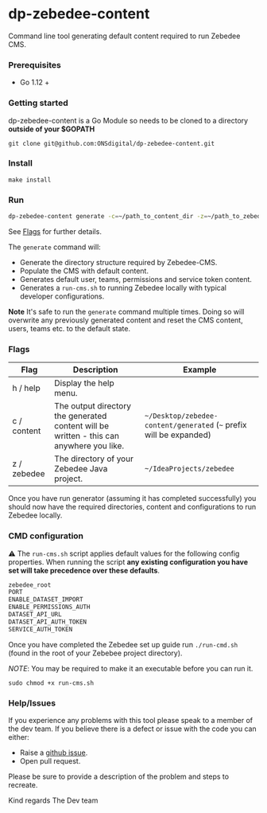 # dp-zebedee-content

Command line tool generating default content required to run Zebedee CMS.

### Prerequisites
- Go 1.12 +

### Getting started
dp-zebedee-content is a Go Module so needs to be cloned to a directory **outside of your $GOPATH**
```
git clone git@github.com:ONSdigital/dp-zebedee-content.git
```

### Install
```
make install
```

### Run
```bash
dp-zebedee-content generate -c=~/path_to_content_dir -z=~/path_to_zebedee_project_dir
```

See [Flags](#Flags) for further details. 

The `generate` command will:
 - Generate the directory structure required by Zebedee-CMS.
 - Populate the CMS with default content.
 - Generates default user, teams, permissions and service token content.
 - Generates a `run-cms.sh` to running Zebedee locally with typical developer configurations. 

**Note** It's safe to run the `generate` command multiple times. Doing so will overwrite any previously generated 
content and reset the CMS content, users, teams etc. to the default state.  

### Flags
| Flag         | Description                                                                              | Example                                                             |
| ------------ |------------------------------------------------------------------------------------------| ------------------------------------------------------------------- |
| h / help     | Display the help menu.                                                                   |                                                                     |
| c / content  | The output directory the generated content will be written - this can anywhere you like. | `~/Desktop/zebedee-content/generated` (`~` prefix will be expanded) |
| z / zebedee  | The directory of your Zebedee Java project.                                              | `~/IdeaProjects/zebedee`                                            |

Once you have run generator (assuming it has completed successfully) you should now have the required directories, content and configurations to run Zebedee locally.

### CMD configuration
:warning: The `run-cms.sh` script applies default values for the following config properties. When running the script **any existing configuration you have set will take precedence over these defaults**.

```bash
zebedee_root
PORT
ENABLE_DATASET_IMPORT
ENABLE_PERMISSIONS_AUTH
DATASET_API_URL
DATASET_API_AUTH_TOKEN
SERVICE_AUTH_TOKEN
```

Once you have completed the Zebedee set up guide run `./run-cmd.sh` (found in the root of your Zebebee project directory).
 
_NOTE_: You may be required to make it an executable before you can run it.
```
sudo chmod +x run-cms.sh
```

### Help/Issues
If you experience any problems with this tool please speak to a member of the dev team. If you believe there is a defect or issue with the code you can either:
- Raise a [github issue][2].
- Open pull request.

Please be sure to provide a description of the problem and steps to recreate. 

Kind regards
The Dev team  

[1]: https://github.com/kardianos/govendor
[2]: https://github.com/ONSdigital/dp-zebedee-content/issues

